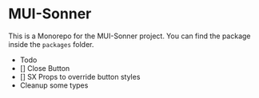 # MUI-Sonner

This is a Monorepo for the MUI-Sonner project. You can find the package inside the `packages` folder.

- Todo
- [] Close Button
- [] SX Props to override button styles
- Cleanup some types

